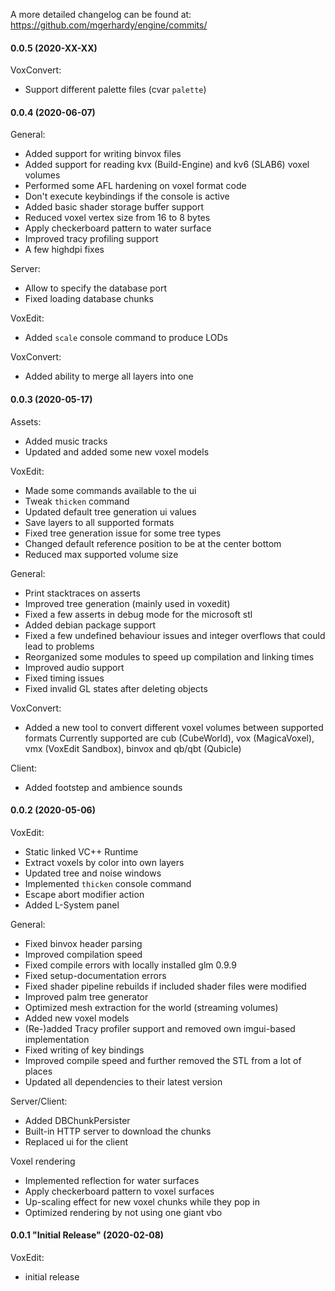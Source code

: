 A more detailed changelog can be found at: https://github.com/mgerhardy/engine/commits/

#### 0.0.5 (2020-XX-XX)

 VoxConvert:
   - Support different palette files (cvar `palette`)

#### 0.0.4 (2020-06-07)

 General:
   - Added support for writing binvox files
   - Added support for reading kvx (Build-Engine) and kv6 (SLAB6) voxel volumes
   - Performed some AFL hardening on voxel format code
   - Don't execute keybindings if the console is active
   - Added basic shader storage buffer support
   - Reduced voxel vertex size from 16 to 8 bytes
   - Apply checkerboard pattern to water surface
   - Improved tracy profiling support
   - A few highdpi fixes

 Server:
   - Allow to specify the database port
   - Fixed loading database chunks

 VoxEdit:
   - Added `scale` console command to produce LODs

 VoxConvert:
   - Added ability to merge all layers into one

#### 0.0.3 (2020-05-17)

 Assets:
   - Added music tracks
   - Updated and added some new voxel models

 VoxEdit:
   - Made some commands available to the ui
   - Tweak `thicken` command
   - Updated default tree generation ui values
   - Save layers to all supported formats
   - Fixed tree generation issue for some tree types
   - Changed default reference position to be at the center bottom
   - Reduced max supported volume size

 General:
   - Print stacktraces on asserts
   - Improved tree generation (mainly used in voxedit)
   - Fixed a few asserts in debug mode for the microsoft stl
   - Added debian package support
   - Fixed a few undefined behaviour issues and integer overflows that could lead to problems
   - Reorganized some modules to speed up compilation and linking times
   - Improved audio support
   - Fixed timing issues
   - Fixed invalid GL states after deleting objects

 VoxConvert:
   - Added a new tool to convert different voxel volumes between supported formats
     Currently supported are cub (CubeWorld), vox (MagicaVoxel), vmx (VoxEdit Sandbox), binvox
     and qb/qbt (Qubicle)

 Client:
   - Added footstep and ambience sounds

#### 0.0.2 (2020-05-06)

 VoxEdit:
   - Static linked VC++ Runtime
   - Extract voxels by color into own layers
   - Updated tree and noise windows
   - Implemented `thicken` console command
   - Escape abort modifier action
   - Added L-System panel

 General:
   - Fixed binvox header parsing
   - Improved compilation speed
   - Fixed compile errors with locally installed glm 0.9.9
   - Fixed setup-documentation errors
   - Fixed shader pipeline rebuilds if included shader files were modified
   - Improved palm tree generator
   - Optimized mesh extraction for the world (streaming volumes)
   - Added new voxel models
   - (Re-)added Tracy profiler support and removed own imgui-based implementation
   - Fixed writing of key bindings
   - Improved compile speed and further removed the STL from a lot of places
   - Updated all dependencies to their latest version

 Server/Client:
   - Added DBChunkPersister
   - Built-in HTTP server to download the chunks
   - Replaced ui for the client

 Voxel rendering
   - Implemented reflection for water surfaces
   - Apply checkerboard pattern to voxel surfaces
   - Up-scaling effect for new voxel chunks while they pop in
   - Optimized rendering by not using one giant vbo


#### 0.0.1 "Initial Release" (2020-02-08)

 VoxEdit:
   - initial release
